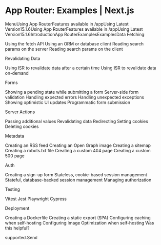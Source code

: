 # App Router: Examples | Next.js

<p>MenuUsing App RouterFeatures available in /appUsing Latest Version15.1.6Using App RouterFeatures available in /appUsing Latest Version15.1.6IntroductionApp RouterExamplesExamplesData Fetching</p>
<p>Using the fetch API
Using an ORM or database client
Reading search params on the server
Reading search params on the client</p>
<p>Revalidating Data</p>
<p>Using ISR to revalidate data after a certain time
Using ISR to revalidate data on-demand</p>
<p>Forms</p>
<p>Showing a pending state while submitting a form
Server-side form validation
Handling expected errors
Handling unexpected exceptions
Showing optimistic UI updates
Programmatic form submission</p>
<p>Server Actions</p>
<p>Passing additional values
Revalidating data
Redirecting
Setting cookies
Deleting cookies</p>
<p>Metadata</p>
<p>Creating an RSS feed
Creating an Open Graph image
Creating a sitemap
Creating a robots.txt file
Creating a custom 404 page
Creating a custom 500 page</p>
<p>Auth</p>
<p>Creating a sign-up form
Stateless, cookie-based session management
Stateful, database-backed session management
Managing authorization</p>
<p>Testing</p>
<p>Vitest
Jest
Playwright
Cypress</p>
<p>Deployment</p>
<p>Creating a Dockerfile
Creating a static export (SPA)
Configuring caching when self-hosting
Configuring Image Optimization when self-hosting
Was this helpful?</p>
<p>supported.Send</p>
